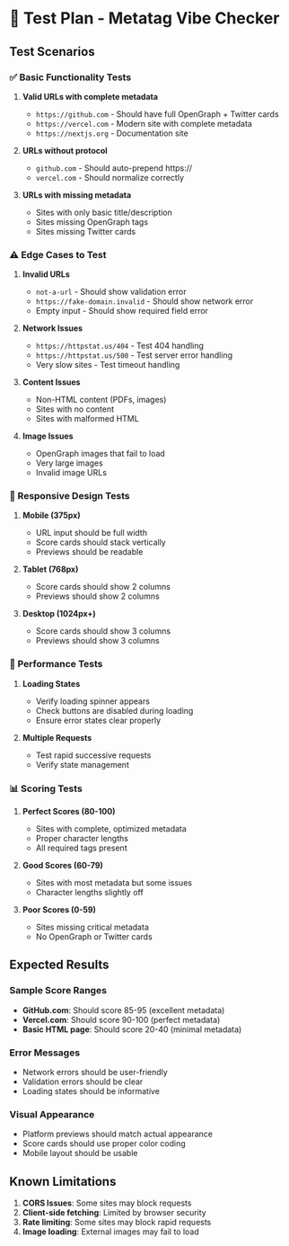 # 🧪 Test Plan - Metatag Vibe Checker

## Test Scenarios

### ✅ Basic Functionality Tests
1. **Valid URLs with complete metadata**
   - `https://github.com` - Should have full OpenGraph + Twitter cards
   - `https://vercel.com` - Modern site with complete metadata
   - `https://nextjs.org` - Documentation site

2. **URLs without protocol**
   - `github.com` - Should auto-prepend https://
   - `vercel.com` - Should normalize correctly

3. **URLs with missing metadata**
   - Sites with only basic title/description
   - Sites missing OpenGraph tags
   - Sites missing Twitter cards

### ⚠️ Edge Cases to Test
1. **Invalid URLs**
   - `not-a-url` - Should show validation error
   - `https://fake-domain.invalid` - Should show network error
   - Empty input - Should show required field error

2. **Network Issues**
   - `https://httpstat.us/404` - Test 404 handling
   - `https://httpstat.us/500` - Test server error handling
   - Very slow sites - Test timeout handling

3. **Content Issues**
   - Non-HTML content (PDFs, images)
   - Sites with no content
   - Sites with malformed HTML

4. **Image Issues**
   - OpenGraph images that fail to load
   - Very large images
   - Invalid image URLs

### 📱 Responsive Design Tests
1. **Mobile (375px)**
   - URL input should be full width
   - Score cards should stack vertically
   - Previews should be readable

2. **Tablet (768px)**
   - Score cards should show 2 columns
   - Previews should show 2 columns

3. **Desktop (1024px+)**
   - Score cards should show 3 columns
   - Previews should show 3 columns

### 🎯 Performance Tests
1. **Loading States**
   - Verify loading spinner appears
   - Check buttons are disabled during loading
   - Ensure error states clear properly

2. **Multiple Requests**
   - Test rapid successive requests
   - Verify state management

### 📊 Scoring Tests
1. **Perfect Scores (80-100)**
   - Sites with complete, optimized metadata
   - Proper character lengths
   - All required tags present

2. **Good Scores (60-79)**
   - Sites with most metadata but some issues
   - Character lengths slightly off

3. **Poor Scores (0-59)**
   - Sites missing critical metadata
   - No OpenGraph or Twitter cards

## Expected Results

### Sample Score Ranges
- **GitHub.com**: Should score 85-95 (excellent metadata)
- **Vercel.com**: Should score 90-100 (perfect metadata)
- **Basic HTML page**: Should score 20-40 (minimal metadata)

### Error Messages
- Network errors should be user-friendly
- Validation errors should be clear
- Loading states should be informative

### Visual Appearance
- Platform previews should match actual appearance
- Score cards should use proper color coding
- Mobile layout should be usable

## Known Limitations
1. **CORS Issues**: Some sites may block requests
2. **Client-side fetching**: Limited by browser security
3. **Rate limiting**: Some sites may block rapid requests
4. **Image loading**: External images may fail to load 